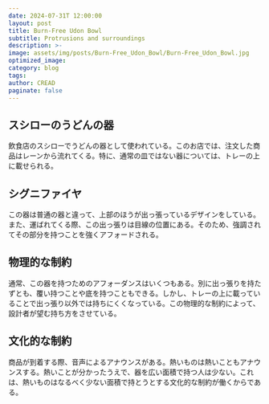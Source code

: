```yaml
---
date: 2024-07-31T 12:00:00
layout: post
title: Burn-Free Udon Bowl
subtitle: Protrusions and surroundings
description: >-
image: assets/img/posts/Burn-Free_Udon_Bowl/Burn-Free_Udon_Bowl.jpg
optimized_image: 
category: blog
tags: 
author: CREAD
paginate: false
---
```


## スシローのうどんの器

飲食店のスシローでうどんの器として使われている。このお店では、注文した商品はレーンから流れてくる。特に、通常の皿ではない器については、トレーの上に載せられる。

## シグニファイヤ

この器は普通の器と違って、上部のほうが出っ張っているデザインをしている。また、運ばれてくる際、この出っ張りは目線の位置にある。そのため、強調されてその部分を持つことを強くアフォードされる。


## 物理的な制約

通常、この器を持つためのアフォーダンスはいくつもある。別に出っ張りを持たずとも、覆い持つことや底を持つこともできる。しかし、トレーの上に載っていることで出っ張り以外では持ちにくくなっている。この物理的な制約によって、設計者が望む持ち方をさせている。

## 文化的な制約

商品が到着する際、音声によるアナウンスがある。熱いものは熱いこともアナウンスする。熱いことが分かったうえで、器を広い面積で持つ人は少ない。これは、熱いものはなるべく少ない面積で持とうとする文化的な制約が働くからである。